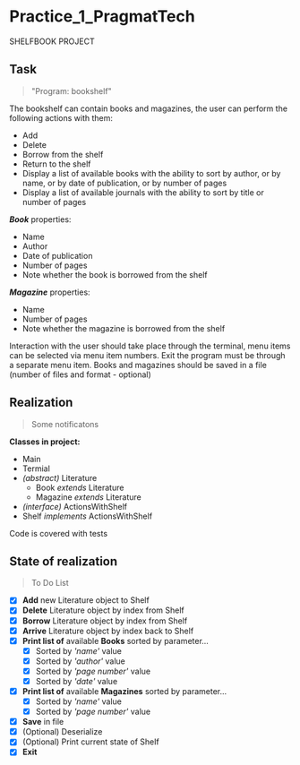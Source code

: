 # Practice_1_PragmatTech
SHELFBOOK PROJECT


## Task
> "Program: bookshelf"

The bookshelf can contain books and magazines, the user can perform the following actions with them:
* Add
* Delete
* Borrow from the shelf
* Return to the shelf
* Display a list of available books with the ability to sort by author, or by name, or by date of publication, or by number of pages
* Display a list of available journals with the ability to sort by title or number of pages

***Book*** properties:
* Name
* Author
* Date of publication
* Number of pages
* Note whether the book is borrowed from the shelf

***Magazine*** properties:
* Name
* Number of pages
* Note whether the magazine is borrowed from the shelf

Interaction with the user should take place through the terminal, menu items can be selected via menu item numbers.
Exit the program must be through a separate menu item.
Books and magazines should be saved in a file (number of files and format - optional)

## Realization
> Some notificatons

**Classes in project:**
* Main
* Termial
* _(abstract)_ Literature 
  * Book _extends_ Literature
  * Magazine _extends_ Literature
* _(interface)_ ActionsWithShelf 
* Shelf _implements_ ActionsWithShelf



Code is covered with tests

## State of realization
> To Do List

 - [x] **Add** new Literature object to Shelf
 - [x] **Delete**  Literature object by index from Shelf
 - [x] **Borrow**  Literature object by index from Shelf
 - [x] **Arrive**  Literature object by index back to Shelf
 - [x] **Print list of**  available **Books** sorted by parameter...
    - [x] Sorted by _'name'_ value
    - [x] Sorted by _'author'_ value
    - [x] Sorted by _'page number'_ value
    - [x] Sorted by _'date'_ value
 - [x] **Print list of** available **Magazines** sorted by parameter...
    - [x] Sorted by _'name'_ value
    - [x] Sorted by _'page number'_ value
 - [x] **Save** in file
 - [x] \(Optional) Deserialize
 - [x] \(Optional) Print current state of Shelf
 - [x] **Exit**
